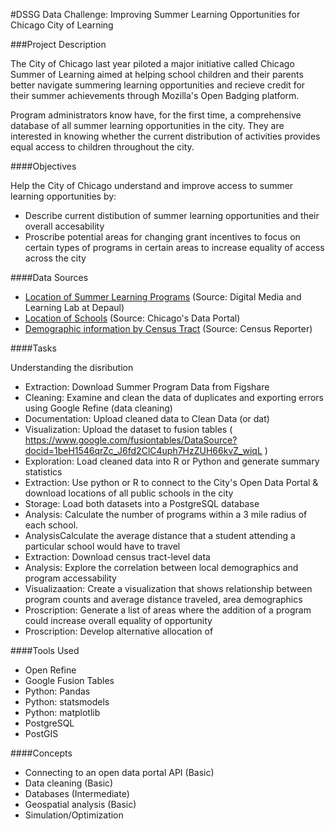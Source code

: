 #DSSG Data Challenge: Improving Summer Learning Opportunities for Chicago City of Learning

###Project Description

The City of Chicago last year piloted a major initiative called Chicago Summer of Learning aimed at helping school children and their parents better navigate summering learning opportunities and recieve credit for their summer achievements through Mozilla's Open Badging platform.

Program administrators know have, for the first time, a comprehensive database of all summer learning opportunities in the city. They are interested in knowing whether the current distribution of activities provides equal access to children throughout the city.

####Objectives

Help the City of Chicago understand and improve access to summer learning opportunities by:

- Describe current distibution of summer learning opportunities and their overall accesability
- Proscribe potential areas for changing grant incentives to focus on certain types of programs in certain areas to increase equality of access across the city

####Data Sources

- [Location of Summer Learning Programs](http://files.figshare.com/1515450/schedule_program_export.csv) (Source: Digital Media and Learning Lab at Depaul)
- [Location of Schools](https://data.cityofchicago.org/Education/Chicago-Public-Schools-School-Locations/fpnr-72q8?category=Education&view_name=Chicago-Public-Schools-School-Locations) (Source: Chicago's Data Portal)
- [Demographic information by Census Tract](http://censusreporter.org/) (Source: Census Reporter)


####Tasks

Understanding the disribution

- Extraction: Download Summer Program Data from Figshare
- Cleaning: Examine and clean the data of duplicates and exporting errors using Google Refine (data cleaning) 
- Documentation: Upload cleaned data to Clean Data (or dat)
- Visualization: Upload the dataset to fusion tables ( https://www.google.com/fusiontables/DataSource?docid=1beH1546qrZc_J6fd2ClC4uph7HzZUH66kvZ_wiqL )
- Exploration: Load cleaned data into R or Python and generate summary statistics 
- Extraction: Use python or R to connect to the City's Open Data Portal & download locations of all public schools in the city
- Storage: Load both datasets into a PostgreSQL database
- Analysis: Calculate the number of programs within a 3 mile radius of each school.
- AnalysisCalculate the average distance that a student attending a particular school would have to travel
- Extraction: Download census tract-level data
- Analysis: Explore the correlation between local demographics and program accessability
- Visualizaation: Create a visualization that shows relationship between program counts and average distance traveled, area demographics
- Proscription: Generate a list of areas where the addition of a program could increase overall equality of opportunity
- Proscription: Develop alternative allocation of

####Tools Used
- Open Refine
- Google Fusion Tables
- Python: Pandas
- Python: statsmodels
- Python: matplotlib
- PostgreSQL
- PostGIS


####Concepts
- Connecting to an open data portal API (Basic)
- Data cleaning (Basic)
- Databases (Intermediate)
- Geospatial analysis (Basic)
- Simulation/Optimization


